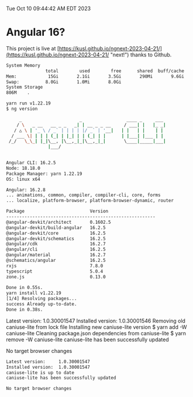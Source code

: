 Tue Oct 10 09:44:42 AM EDT 2023

# Angular 16?


This project is live at [https://kusl.github.io/ngnext-2023-04-21/](https://kusl.github.io/ngnext-2023-04-21/ "next!") thanks to Github.

```bash
System Memory
               total        used        free      shared  buff/cache   available
Mem:            15Gi       2.1Gi       3.5Gi       290Mi       9.6Gi        12Gi
Swap:          8.0Gi       1.0Mi       8.0Gi
System Storage
806M	.
```
```bash
yarn run v1.22.19
$ ng version

     _                      _                 ____ _     ___
    / \   _ __   __ _ _   _| | __ _ _ __     / ___| |   |_ _|
   / △ \ | '_ \ / _` | | | | |/ _` | '__|   | |   | |    | |
  / ___ \| | | | (_| | |_| | | (_| | |      | |___| |___ | |
 /_/   \_\_| |_|\__, |\__,_|_|\__,_|_|       \____|_____|___|
                |___/
    

Angular CLI: 16.2.5
Node: 18.18.0
Package Manager: yarn 1.22.19
OS: linux x64

Angular: 16.2.8
... animations, common, compiler, compiler-cli, core, forms
... localize, platform-browser, platform-browser-dynamic, router

Package                         Version
---------------------------------------------------------
@angular-devkit/architect       0.1602.5
@angular-devkit/build-angular   16.2.5
@angular-devkit/core            16.2.5
@angular-devkit/schematics      16.2.5
@angular/cdk                    16.2.7
@angular/cli                    16.2.5
@angular/material               16.2.7
@schematics/angular             16.2.5
rxjs                            7.8.0
typescript                      5.0.4
zone.js                         0.13.0
    
Done in 0.55s.
yarn install v1.22.19
[1/4] Resolving packages...
success Already up-to-date.
Done in 0.38s.
```
Latest version:     1.0.30001547
Installed version:  1.0.30001546
Removing old caniuse-lite from lock file
Installing new caniuse-lite version
$ yarn add -W caniuse-lite
Cleaning package.json dependencies from caniuse-lite
$ yarn remove -W caniuse-lite
caniuse-lite has been successfully updated

No target browser changes
```bash
Latest version:     1.0.30001547
Installed version:  1.0.30001547
caniuse-lite is up to date
caniuse-lite has been successfully updated

No target browser changes
```
```bash

